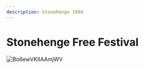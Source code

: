 ```yaml
---
description: Stonehenge 1984
---
```


# Stonehenge Free Festival

![Bo6ewVKIIAAmjWV](https://user-images.githubusercontent.com/25156451/125209985-bedb1c80-e294-11eb-899d-2c2fd5555ec9.jpg)


